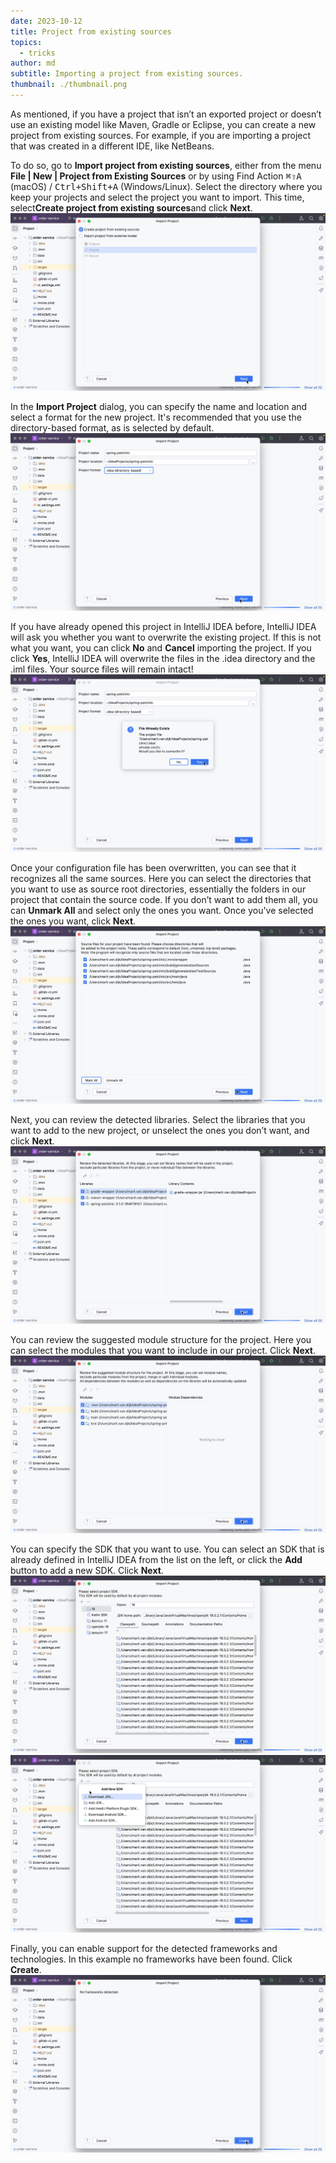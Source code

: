 ```yaml
---
date: 2023-10-12
title: Project from existing sources
topics:
  - tricks
author: md
subtitle: Importing a project from existing sources.
thumbnail: ./thumbnail.png
---
```


As mentioned, if you have a project that isn’t an exported project or doesn’t use an existing model like Maven, Gradle or Eclipse, you can create a new project from existing sources. For example, if you are importing a project that was created in a different IDE, like NetBeans.

To do so, go to **Import project from existing sources**, either from the menu **File | New | Project from Existing Sources** or by using Find Action <kbd>⌘⇧A</kbd> (macOS) / <kbd>Ctrl+Shift+A</kbd> (Windows/Linux). Select the directory where you keep your projects and select the project you want to import. This time, select**Create project from existing sources**and click **Next**.
![Create project from existing sources](create-existing-sources.png)

In the **Import Project** dialog, you can specify the name and location and select a format for the new project. It's recommended that you use the directory-based format, as is selected by default.
![Import Project](import-project.png)

If you have already opened this project in IntelliJ IDEA before, IntelliJ IDEA will ask you whether you want to overwrite the existing project. If this is not what you want, you can click **No** and **Cancel** importing the project. If you click **Yes**, IntelliJ IDEA will overwrite the files in the .idea directory and the .iml files. Your source files will remain intact!
![File already exists](file-already-exists.png)

Once your configuration file has been overwritten, you can see that it recognizes all the same sources. Here you can select the directories that you want to use as source root directories, essentially the folders in our project that contain the source code. If you don’t want to add them all, you can **Unmark All** and select only the ones you want. Once you've selected the ones you want, click **Next**.
![Import Project: Files](import-project-files.png)

Next, you can review the detected libraries. Select the libraries that you want to add to the new project, or unselect the ones you don’t want, and click **Next**.
![Import Project: Libraries](import-project-libraries.png)

You can review the suggested module structure for the project. Here you can select the modules that you want to include in our project. Click **Next**.
![Import Project: Modules](import-project-modules.png)

You can specify the SDK that you want to use. You can select an SDK that is already defined in IntelliJ IDEA from the list on the left, or click the **Add** button to add a new SDK. Click **Next**.
![Import Project: SDK](import-project-sdk.png)
![Import Project: Add SDK](import-project-add-sdk.png)

Finally, you can enable support for the detected frameworks and technologies. In this example no frameworks have been found. Click **Create**.
![Import Project: Frameworks](import-project-frameworks.png)
